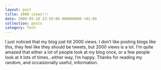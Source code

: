 ```yaml
---
layout: post
title: 2000 views!!!
date: 2009-05-28 23:59:00.000000000 +01:00
collection: posts
category: Tech
---
```


I just noticed that my blog just hit 2000 views. I don’t like posting blogs like this, they feel like they should be tweets, but 2000 views is a lot. I’m quite amazed that either a lot of people look at my blog once, or a few people look at it lots of times…either way, I’m happy. Thanks for reading my random, and occaisionally useful, information.
